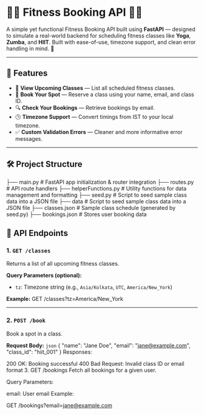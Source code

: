 # 🧘‍♀️ Fitness Booking API 🏋️‍♂️

A simple yet functional Fitness Booking API built using **FastAPI** — designed to simulate a real-world backend for scheduling fitness classes like **Yoga**, **Zumba**, and **HIIT**. Built with ease-of-use, timezone support, and clean error handling in mind. 💪

---

## 🚀 Features

- 📅 **View Upcoming Classes** — List all scheduled fitness classes.
- 📝 **Book Your Spot** — Reserve a class using your name, email, and class ID.
- 🔍 **Check Your Bookings** — Retrieve bookings by email.
- 🕒 **Timezone Support** — Convert timings from IST to your local timezone.
- ✅ **Custom Validation Errors** — Cleaner and more informative error messages.

---

## 🛠️ Project Structure

├── main.py # FastAPI app initialization & router integration
├── routes.py # API route handlers
├── helperFunctions.py # Utility functions for data management and formatting
├── seed.py # Script to seed sample class data into a JSON file
├── data # Script to seed sample class data into a JSON file
      ├── classes.json # Sample class schedule (generated by seed.py)
      ├── bookings.json # Stores user booking data

## 📌 API Endpoints

### 1. `GET /classes`

Returns a list of all upcoming fitness classes.

**Query Parameters (optional):**
- `tz`: Timezone string (e.g., `Asia/Kolkata`, `UTC`, `America/New_York`)

**Example:**
GET /classes?tz=America/New_York


---

### 2. `POST /book`

Book a spot in a class.

**Request Body:**
`json`
{
  "name": "Jane Doe",
  "email": "jane@example.com",
  "class_id": "hiit_001"
}
Responses:

200 OK: Booking successful
400 Bad Request: Invalid class ID or email format
3. GET /bookings
Fetch all bookings for a given user.

Query Parameters:

email: User email
Example:

GET /bookings?email=jane@example.com
